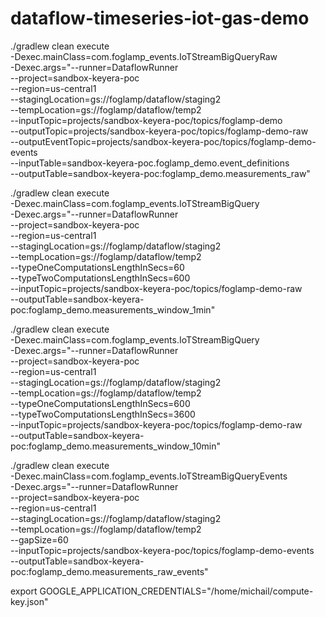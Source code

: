 # dataflow-timeseries-iot-gas-demo

./gradlew clean execute \
     -Dexec.mainClass=com.foglamp_events.IoTStreamBigQueryRaw \
     -Dexec.args="--runner=DataflowRunner \
                  --project=sandbox-keyera-poc \
                  --region=us-central1 \
                  --stagingLocation=gs://foglamp/dataflow/staging2 \
                  --tempLocation=gs://foglamp/dataflow/temp2 \
                  --inputTopic=projects/sandbox-keyera-poc/topics/foglamp-demo \
                  --outputTopic=projects/sandbox-keyera-poc/topics/foglamp-demo-raw \
                  --outputEventTopic=projects/sandbox-keyera-poc/topics/foglamp-demo-events \
                  --inputTable=sandbox-keyera-poc.foglamp_demo.event_definitions \
                  --outputTable=sandbox-keyera-poc:foglamp_demo.measurements_raw"

./gradlew clean execute \
     -Dexec.mainClass=com.foglamp_events.IoTStreamBigQuery \
     -Dexec.args="--runner=DataflowRunner \
                  --project=sandbox-keyera-poc \
                  --region=us-central1 \
                  --stagingLocation=gs://foglamp/dataflow/staging2 \
                  --tempLocation=gs://foglamp/dataflow/temp2 \
                  --typeOneComputationsLengthInSecs=60 \
                  --typeTwoComputationsLengthInSecs=600 \
                  --inputTopic=projects/sandbox-keyera-poc/topics/foglamp-demo-raw \
                  --outputTable=sandbox-keyera-poc:foglamp_demo.measurements_window_1min"

./gradlew clean execute \
     -Dexec.mainClass=com.foglamp_events.IoTStreamBigQuery \
     -Dexec.args="--runner=DataflowRunner \
                  --project=sandbox-keyera-poc \
                  --region=us-central1 \
                  --stagingLocation=gs://foglamp/dataflow/staging2 \
                  --tempLocation=gs://foglamp/dataflow/temp2 \
                  --typeOneComputationsLengthInSecs=600 \
                  --typeTwoComputationsLengthInSecs=3600 \
                  --inputTopic=projects/sandbox-keyera-poc/topics/foglamp-demo-raw \
                  --outputTable=sandbox-keyera-poc:foglamp_demo.measurements_window_10min"

./gradlew clean execute \
     -Dexec.mainClass=com.foglamp_events.IoTStreamBigQueryEvents \
     -Dexec.args="--runner=DataflowRunner \
                  --project=sandbox-keyera-poc \
                  --region=us-central1 \
                  --stagingLocation=gs://foglamp/dataflow/staging2 \
                  --tempLocation=gs://foglamp/dataflow/temp2 \
                  --gapSize=60 \
                  --inputTopic=projects/sandbox-keyera-poc/topics/foglamp-demo-events \
                  --outputTable=sandbox-keyera-poc:foglamp_demo.measurements_raw_events"

export GOOGLE_APPLICATION_CREDENTIALS="/home/michail/compute-key.json"